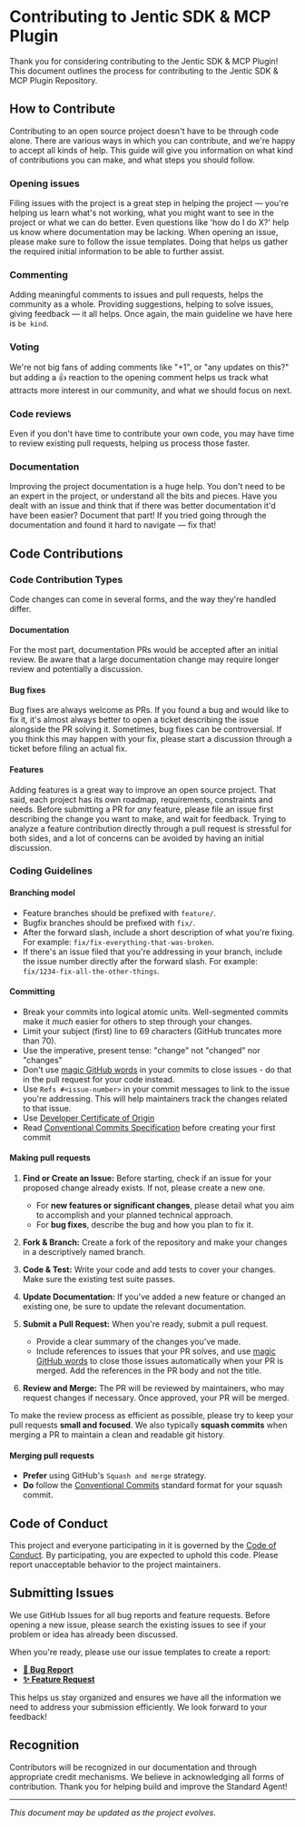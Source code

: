 # Contributing to Jentic SDK & MCP Plugin

Thank you for considering contributing to the Jentic SDK & MCP Plugin! 
This document outlines the process for contributing to the Jentic SDK & MCP Plugin Repository.

## How to Contribute

Contributing to an open source project doesn't have to be through code alone. There are various ways in which you can contribute, and we're happy to accept all kinds of help. This guide will give you information on what kind of contributions you can make, and what steps you should follow.

### Opening issues

Filing issues with the project is a great step in helping the project — you're helping us
learn what's not working, what you might want to see in the project or what we can do better.
Even questions like 'how do I do X?' help us know where documentation may be lacking. When opening an issue, please make sure to follow the issue templates. Doing that helps us gather the required initial information to be able to further assist.

### Commenting

Adding meaningful comments to issues and pull requests, helps the community as a whole.
Providing suggestions, helping to solve issues, giving feedback — it all helps. Once again,
the main guideline we have here is `be kind`.

### Voting

We're not big fans of adding comments like "+1", or "any updates on this?" 
but adding a 👍 reaction to the opening comment helps us track what attracts
more interest in our community, and what we should focus on next.

### Code reviews

Even if you don't have time to contribute your own code, 
you may have time to review existing pull requests, helping us process those faster.

### Documentation

Improving the project documentation is a huge help. You don't need to be an expert in the project,
or understand all the bits and pieces. Have you dealt with an issue and think that
if there was better documentation it'd have been easier? Document that part!
If you tried going through the documentation and found it hard to navigate — fix that!

## Code Contributions

### Code Contribution Types

Code changes can come in several forms, and the way they're handled differ.

#### Documentation

For the most part, documentation PRs would be accepted after an initial review.
Be aware that a large documentation change may require longer review and potentially a discussion.

#### Bug fixes

Bug fixes are always welcome as PRs. If you found a bug and would like to fix it,
it's almost always better to open a ticket describing the issue alongside the PR solving it.
Sometimes, bug fixes can be controversial. If you think this may happen with your fix,
please start a discussion through a ticket before filing an actual fix.

#### Features

Adding features is a great way to improve an open source project.
That said, each project has its own roadmap, requirements, constraints and needs. 
Before submitting a PR for _any_ feature, please file an issue first describing
the change you want to make, and wait for feedback. Trying to analyze a feature contribution 
directly through a pull request is stressful for both sides, and a lot of concerns
can be avoided by having an initial discussion.

### Coding Guidelines

#### Branching model

- Feature branches should be prefixed with `feature/`.
- Bugfix branches should be prefixed with `fix/`.
- After the forward slash, include a short description of what you're fixing. For example: `fix/fix-everything-that-was-broken`.
- If there's an issue filed that you're addressing in your branch, include the issue number directly after the forward slash. For example: `fix/1234-fix-all-the-other-things`.

#### Committing

- Break your commits into logical atomic units. Well-segmented commits make it _much_ easier for others to step through your changes.
- Limit your subject (first) line to 69 characters (GitHub truncates more than 70).
- Use the imperative, present tense: "change" not "changed" nor "changes"
- Don't use [magic GitHub words](https://help.github.com/articles/closing-issues-using-keywords/) in your commits to close issues - do that in the pull request for your code instead.
- Use `Refs #<issue-number>` in your commit messages to link to the issue you're addressing. This will help maintainers track the changes related to that issue.
- Use [Developer Certificate of Origin](https://git-scm.com/docs/git-commit#Documentation/git-commit.txt--s)
- Read [Conventional Commits Specification](https://www.conventionalcommits.org/en/v1.0.0/) before creating your first commit

#### Making pull requests

1.  **Find or Create an Issue:** Before starting, check if an issue for your proposed change already exists. If not, please create a new one.
    *   For **new features or significant changes**, please detail what you aim to accomplish and your planned technical approach.
    *   For **bug fixes**, describe the bug and how you plan to fix it.

2.  **Fork & Branch:** Create a fork of the repository and make your changes in a descriptively named branch.

3.  **Code & Test:** Write your code and add tests to cover your changes. Make sure the existing test suite passes.

4.  **Update Documentation:** If you've added a new feature or changed an existing one, be sure to update the relevant documentation.

5.  **Submit a Pull Request:** When you're ready, submit a pull request.
    *   Provide a clear summary of the changes you've made.
    *   Include references to issues that your PR solves, and use [magic GitHub words](https://help.github.com/articles/closing-issues-using-keywords/) to close those issues automatically when your PR is merged. Add the references in the PR body and not the title.

6.  **Review and Merge:** The PR will be reviewed by maintainers, who may request changes if necessary. Once approved, your PR will be merged.

To make the review process as efficient as possible, please try to keep your pull requests **small and focused**. We also typically **squash commits** when merging a PR to maintain a clean and readable git history.

#### Merging pull requests

- **Prefer** using GitHub's `Squash and merge` strategy.
- **Do** follow the [Conventional Commits](https://conventionalcommits.org) standard format for your squash commit.

## Code of Conduct

This project and everyone participating in it is governed by the [Code of Conduct](CODE_OF_CONDUCT.md). By participating, you are expected to uphold this code. Please report unacceptable behavior to the project maintainers.

## Submitting Issues

We use GitHub Issues for all bug reports and feature requests. Before opening a new issue, please search the existing issues to see if your problem or idea has already been discussed.

When you're ready, please use our issue templates to create a report:

-   **[🐛 Bug Report](https://github.com/jentic/jentic-sdks/issues/new?assignees=&labels=bug&template=bug_report.md&title=%5BBug%5D+)**
-   **[✨ Feature Request](https://github.com/jentic/jentic-sdks/issues/new?assignees=&labels=enhancement&template=feature_request.md&title=%5BFeature%5D+)**

This helps us stay organized and ensures we have all the information we need to address your submission efficiently. We look forward to your feedback!

## Recognition

Contributors will be recognized in our documentation and through appropriate credit mechanisms. We believe in acknowledging all forms of contribution.
Thank you for helping build and improve the Standard Agent!

---

*This document may be updated as the project evolves.*

[comment]: <> (Some of the content in this document is inspired by the https://github.com/swagger-api/.github/blob/master/CONTRIBUTING.md)